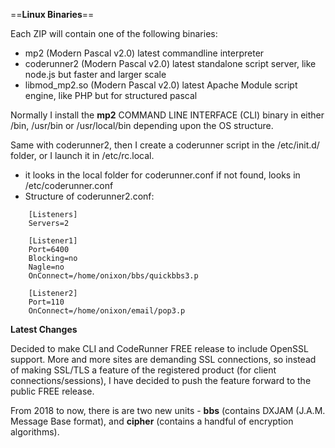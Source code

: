 ==**Linux Binaries**==

Each ZIP will contain one of the following binaries:
* mp2 (Modern Pascal v2.0) latest commandline interpreter
* coderunner2 (Modern Pascal v2.0) latest standalone script server, like node.js but faster and larger scale
* libmod_mp2.so (Modern Pascal v2.0) latest Apache Module script engine, like PHP but for structured pascal

Normally I install the **mp2** COMMAND LINE INTERFACE (CLI) binary in either /bin, /usr/bin or /usr/local/bin depending upon the OS structure.

Same with coderunner2, then I create a coderunner script in the /etc/init.d/ folder, or I launch it in /etc/rc.local.
* it looks in the local folder for coderunner.conf if not found, looks in /etc/coderunner.conf
* Structure of coderunner2.conf:
```
    [Listeners]
    Servers=2
    
    [Listener1]
    Port=6400
    Blocking=no
    Nagle=no
    OnConnect=/home/onixon/bbs/quickbbs3.p
    
    [Listener2]
    Port=110
    OnConnect=/home/onixon/email/pop3.p
```

**Latest Changes**

Decided to make CLI and CodeRunner FREE release to include OpenSSL support. More and more sites are demanding SSL connections, so instead of making SSL/TLS a feature of the registered product (for client connections/sessions), I have decided to push the feature forward to the public FREE release.

From 2018 to now, there is are two new units - **bbs** (contains DXJAM (J.A.M. Message Base format), and **cipher** (contains a handful of encryption algorithms).
